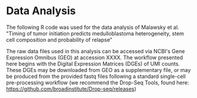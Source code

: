 # Data Analysis

The following R code was used for the data analysis of Malawsky et al. "Timing of tumor initiation
predicts medulloblastoma heterogeneity, stem cell composition and probability of relapse"

The raw data files used in this analysis can be accessed via NCBI's Gene Expression Omnibus (GEO) at accession XXXX. The workflow presented here begins with the Digital Expression Matrices (DGEs) of UMI counts. These DGEs may be downloaded from GEO as a supplementary file, or may be produced from the provided fastq files following a standard single-cell pre-processing workflow (we recommend the Drop-Seq Tools, found here: https://github.com/broadinstitute/Drop-seq/releases)
